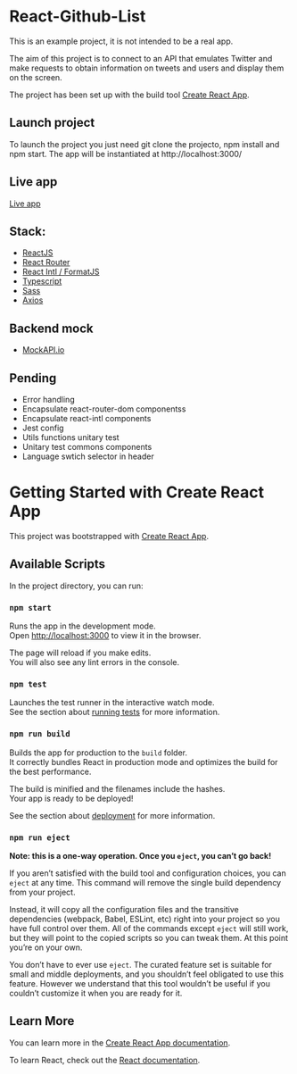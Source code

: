 # React-Github-List

This is an example project, it is not intended to be a real app.

The aim of this project is to connect to an API that emulates Twitter and make requests to obtain information on tweets and users and display them on the screen.

The project has been set up with the build tool [Create React App](https://github.com/facebook/create-react-app).

## Launch project

To launch the project you just need git clone the projecto, npm install and npm start. The app will be instantiated at http://localhost:3000/

## Live app

[Live app](https://web-fake-twitter.netlify.app/)

## Stack:

- [ReactJS](https://es.reactjs.org/)
- [React Router](https://reactrouter.com/)
- [React Intl / FormatJS](https://formatjs.io/docs/react-intl/)
- [Typescript](https://github.com/microsoft/TypeScript)
- [Sass](https://github.com/sass/sass)
- [Axios](https://github.com/axios/axios)

## Backend mock

- [MockAPI.io](https://mockapi.io/)

## Pending

- Error handling
- Encapsulate react-router-dom componentss
- Encapsulate react-intl components
- Jest config
- Utils functions unitary test
- Unitary test commons components
- Language swtich selector in header

# Getting Started with Create React App

This project was bootstrapped with [Create React App](https://github.com/facebook/create-react-app).

## Available Scripts

In the project directory, you can run:

### `npm start`

Runs the app in the development mode.\
Open [http://localhost:3000](http://localhost:3000) to view it in the browser.

The page will reload if you make edits.\
You will also see any lint errors in the console.

### `npm test`

Launches the test runner in the interactive watch mode.\
See the section about [running tests](https://facebook.github.io/create-react-app/docs/running-tests) for more information.

### `npm run build`

Builds the app for production to the `build` folder.\
It correctly bundles React in production mode and optimizes the build for the best performance.

The build is minified and the filenames include the hashes.\
Your app is ready to be deployed!

See the section about [deployment](https://facebook.github.io/create-react-app/docs/deployment) for more information.

### `npm run eject`

**Note: this is a one-way operation. Once you `eject`, you can’t go back!**

If you aren’t satisfied with the build tool and configuration choices, you can `eject` at any time. This command will remove the single build dependency from your project.

Instead, it will copy all the configuration files and the transitive dependencies (webpack, Babel, ESLint, etc) right into your project so you have full control over them. All of the commands except `eject` will still work, but they will point to the copied scripts so you can tweak them. At this point you’re on your own.

You don’t have to ever use `eject`. The curated feature set is suitable for small and middle deployments, and you shouldn’t feel obligated to use this feature. However we understand that this tool wouldn’t be useful if you couldn’t customize it when you are ready for it.

## Learn More

You can learn more in the [Create React App documentation](https://facebook.github.io/create-react-app/docs/getting-started).

To learn React, check out the [React documentation](https://reactjs.org/).
